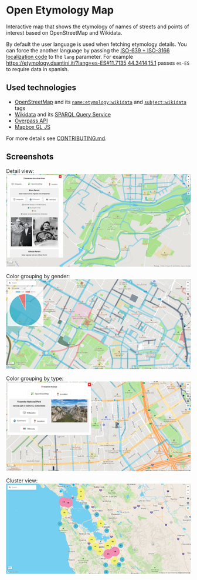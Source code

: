 # Open Etymology Map

Interactive map that shows the etymology of names of streets and points of interest based on OpenStreetMap and Wikidata.

By default the user language is used when fetching etymology details.
You can force the another language by passing the [ISO-639 + ISO-3166 localization code](http://www.lingoes.net/en/translator/langcode.htm) to the `lang` parameter.
For example https://etymology.dsantini.it/?lang=es-ES#11.7135,44.3414,15.1 passes `es-ES` to require data in spanish.

## Used technologies

- [OpenStreetMap](https://www.openstreetmap.org/about) and its [`name:etymology:wikidata`](https://wiki.openstreetmap.org/wiki/Key:name:etymology:wikidata) and [`subject:wikidata`](https://wiki.openstreetmap.org/wiki/Key:subject) tags
- [Wikidata](https://www.wikidata.org/wiki/Wikidata:Introduction) and its [SPARQL Query Service](https://www.wikidata.org/wiki/Wikidata:SPARQL_query_service)
- [Overpass API](https://wiki.openstreetmap.org/wiki/Overpass_API)
- [Mapbox GL JS](https://www.mapbox.com/mapbox-gljs)

For more details see [CONTRIBUTING.md](CONTRIBUTING.md).

## Screenshots
Detail view:
[![Detail view](screenshots/blue.jpeg)](https://etymology.dsantini.it/#11.71,44.3415,15,blu)

Color grouping by gender:
[![Color grouping by gender](screenshots/by_gender.jpeg)](https://etymology.dsantini.it/?colorScheme=gender#11.7088,44.3538,15,gender)

Color grouping by type:
[![Color grouping by type](screenshots/by_type.jpeg)](https://etymology.dsantini.it/?colorScheme=type#-121.904,37.3287,15.1,type)

Cluster view:
[![Cluster view](screenshots/clusters.jpeg)](https://etymology.dsantini.it/#-122.0721,37.5315,9,blue)

